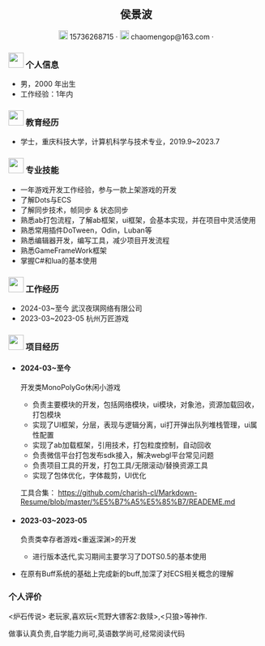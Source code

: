  <center>
     <h2>侯景波</h2>
     <div>
         <span>
             <img src="assets/phone-solid.svg" width="18px">
             15736268715
         </span>
         ·
         <span>
             <img src="assets/envelope-solid.svg" width="18px">
             chaomengop@163.com
         </span>
         ·
     </div>
 </center>



 ### <img src="assets/info-circle-solid.svg" width="30px"> 个人信息 

 - 男，2000 年出生
 - 工作经验：1年内

### <img src="assets/graduation-cap-solid.svg" width="30px"> 教育经历

- 学士，重庆科技大学，计算机科学与技术专业，2019.9~2023.7

### <img src="assets/briefcase-solid.svg" width="30px"> 专业技能

- 一年游戏开发工作经验，参与一款上架游戏的开发
- 了解Dots与ECS
- 了解同步技术，帧同步 & 状态同步
- 熟悉ab打包流程，了解ab框架，ui框架，会基本实现，并在项目中灵活使用
- 熟悉常用插件DoTween，Odin，Luban等
- 熟悉编辑器开发，编写工具，减少项目开发流程
- 熟悉GameFrameWork框架
- 掌握C#和lua的基本使用

### <img src="assets/briefcase-solid.svg" width="30px"> 工作经历

- 2024-03~至今 武汉夜琪网络有限公司
- 2023-03~2023-05 杭州万匠游戏

### <img src="assets/briefcase-solid.svg" width="30px"> 项目经历

- ####  2024-03~至今

   开发类MonoPolyGo休闲小游戏

   - 负责主要模块的开发，包括网络模块，ui模块，对象池，资源加载回收，打包模块
   - 实现了UI框架，分层，表现与逻辑分离，ui打开弹出队列堆栈管理，ui属性配置
   - 实现了ab加载框架，引用技术，打包粒度控制，自动回收
   - 负责微信平台打包发布sdk接入，解决webgl平台常见问题
   - 负责项目工具的开发，打包工具/无限滚动/替换资源工具
   - 实现了包体优化，字体裁剪，UI优化

   工具合集： https://github.com/charish-cl/Markdown-Resume/blob/master/%E5%B7%A5%E5%85%B7/READEME.md

- #### 2023-03~2023-05

   负责类幸存者游戏<重返深渊>的开发

   - 进行版本迭代,实习期间主要学习了DOTS0.5的基本使用
- 在原有Buff系统的基础上完成新的buff,加深了对ECS相关概念的理解

### 个人评价

<炉石传说> 老玩家,喜欢玩<荒野大镖客2:救赎>,<只狼>等神作.

做事认真负责,自学能力尚可,英语数学尚可,经常阅读代码